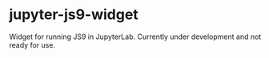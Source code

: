 # jupyter-js9-widget
Widget for running JS9 in JupyterLab. Currently under development and not ready for use.
